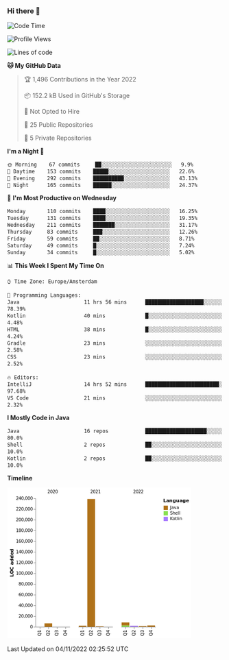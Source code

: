 ### Hi there 👋


<!--START_SECTION:waka-->
![Code Time](http://img.shields.io/badge/Code%20Time-2%2C580%20hrs%2053%20mins-blue)

![Profile Views](http://img.shields.io/badge/Profile%20Views-0-blue)

![Lines of code](https://img.shields.io/badge/From%20Hello%20World%20I%27ve%20Written-263%20Thousand%20lines%20of%20code-blue)

**🐱 My GitHub Data** 

> 🏆 1,496 Contributions in the Year 2022
 > 
> 📦 152.2 kB Used in GitHub's Storage 
 > 
> 🚫 Not Opted to Hire
 > 
> 📜 25 Public Repositories 
 > 
> 🔑 5 Private Repositories  
 > 
**I'm a Night 🦉** 

```text
🌞 Morning    67 commits     ██░░░░░░░░░░░░░░░░░░░░░░░   9.9% 
🌆 Daytime    153 commits    █████░░░░░░░░░░░░░░░░░░░░   22.6% 
🌃 Evening    292 commits    ██████████░░░░░░░░░░░░░░░   43.13% 
🌙 Night      165 commits    ██████░░░░░░░░░░░░░░░░░░░   24.37%

```
📅 **I'm Most Productive on Wednesday** 

```text
Monday       110 commits    ████░░░░░░░░░░░░░░░░░░░░░   16.25% 
Tuesday      131 commits    ████░░░░░░░░░░░░░░░░░░░░░   19.35% 
Wednesday    211 commits    ███████░░░░░░░░░░░░░░░░░░   31.17% 
Thursday     83 commits     ███░░░░░░░░░░░░░░░░░░░░░░   12.26% 
Friday       59 commits     ██░░░░░░░░░░░░░░░░░░░░░░░   8.71% 
Saturday     49 commits     █░░░░░░░░░░░░░░░░░░░░░░░░   7.24% 
Sunday       34 commits     █░░░░░░░░░░░░░░░░░░░░░░░░   5.02%

```


📊 **This Week I Spent My Time On** 

```text
⌚︎ Time Zone: Europe/Amsterdam

💬 Programming Languages: 
Java                     11 hrs 56 mins      ███████████████████░░░░░░   78.39% 
Kotlin                   40 mins             █░░░░░░░░░░░░░░░░░░░░░░░░   4.48% 
HTML                     38 mins             █░░░░░░░░░░░░░░░░░░░░░░░░   4.24% 
Gradle                   23 mins             ░░░░░░░░░░░░░░░░░░░░░░░░░   2.58% 
CSS                      23 mins             ░░░░░░░░░░░░░░░░░░░░░░░░░   2.52%

🔥 Editors: 
IntelliJ                 14 hrs 52 mins      ████████████████████████░   97.68% 
VS Code                  21 mins             ░░░░░░░░░░░░░░░░░░░░░░░░░   2.32%

```

**I Mostly Code in Java** 

```text
Java                     16 repos            ████████████████████░░░░░   80.0% 
Shell                    2 repos             ██░░░░░░░░░░░░░░░░░░░░░░░   10.0% 
Kotlin                   2 repos             ██░░░░░░░░░░░░░░░░░░░░░░░   10.0%

```


**Timeline**

![Chart not found](https://raw.githubusercontent.com/powercasgamer/powercasgamer/master/charts/bar_graph.png) 


 Last Updated on 04/11/2022 02:25:52 UTC
<!--END_SECTION:waka-->
